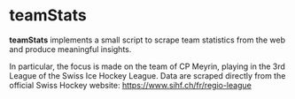 teamStats
============

**teamStats** implements a small script to scrape team statistics from the web and produce meaningful insights.

In particular, the focus is made on the team of CP Meyrin, playing in the 3rd League of the Swiss Ice Hockey League. Data are scraped directly from the official Swiss Hockey  website: https://www.sihf.ch/fr/regio-league

